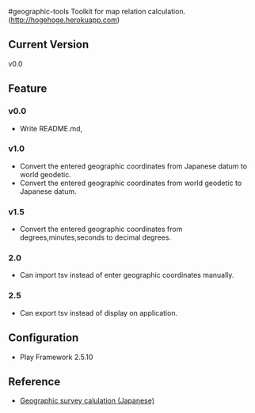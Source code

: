 #geographic-tools
Toolkit for map relation calculation.
(http://hogehoge.herokuapp.com)

## Current Version
v0.0

## Feature
### v0.0
- Write README.md,

### v1.0
- Convert the entered geographic coordinates from Japanese datum to world geodetic.
- Convert the entered geographic coordinates from world geodetic to Japanese datum.

### v1.5
- Convert the entered geographic coordinates from degrees,minutes,seconds to decimal degrees.

### 2.0
- Can import tsv instead of enter geographic coordinates manually.

### 2.5
- Can export tsv instead of display on application.

## Configuration
- Play Framework 2.5.10

## Reference
- [Geographic survey calulation (Japanese)](http://vldb.gsi.go.jp/sokuchi/surveycalc/api_help.html)
